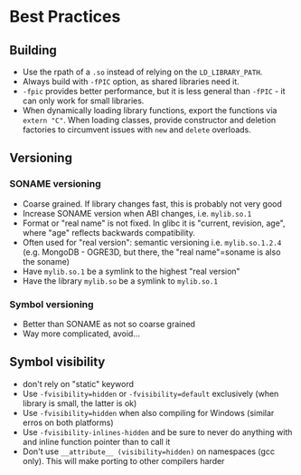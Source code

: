 # Best Practices

## Building

- Use the rpath of a `.so` instead of relying on the `LD_LIBRARY_PATH`.
- Always build with `-fPIC` option, as shared libraries need it.
- `-fpic` provides better performance, but it is less general than `-fPIC` - it can only work for small libraries.
- When dynamically loading library functions, export the functions via `extern "C"`. When loading classes, provide constructor and deletion factories to circumvent issues with `new` and `delete` overloads.

## Versioning

### SONAME versioning

- Coarse grained. If library changes fast, this is probably not very good
- Increase SONAME version when ABI changes, i.e. `mylib.so.1`
- Format or "real name" is not fixed. In glibc it is "current, revision, age", where "age" reflects backwards compatibility.
- Often used for "real version": semantic versioning i.e. `mylib.so.1.2.4` (e.g. MongoDB - OGRE3D, but there, the "real name"=soname is also the soname)
- Have `mylib.so.1` be a symlink to the highest "real version"
- Have the library `mylib.so` be a symlink to `mylib.so.1`

### Symbol versioning

- Better than SONAME as not so coarse grained
- Way more complicated, avoid...

## Symbol visibility

- don't rely on "static" keyword
- Use `-fvisibility=hidden` or `-fvisibility=default` exclusively (when library is small, the latter is ok)
- Use `-fvisibility=hidden` when also compiling for Windows (similar erros on both platforms)
- Use `-fvisibility-inlines-hidden` and be sure to never do anything with and inline function pointer than to call it
- Don't use `__attribute__ (visibility=hidden)` on namespaces (gcc only). This will make porting to other compilers harder
